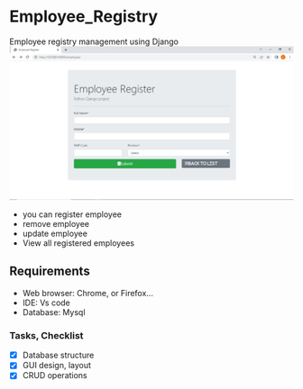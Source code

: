 # Employee_Registry
Employee registry management using Django
![Dashboard](screenshot.PNG)

- you can register employee
- remove employee
- update employee
- View all registered employees

## Requirements

- Web browser: Chrome, or Firefox...
- IDE: Vs code
- Database: Mysql

### Tasks, Checklist

- [x] Database structure
- [x] GUI design, layout
- [x] CRUD operations
